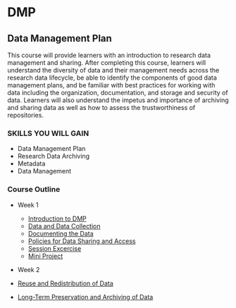 # DMP
## Data Management Plan

This course will provide learners with an introduction to research data management and sharing. After completing this course, learners will understand the diversity of data and their management needs across the research data lifecycle, be able to identify the components of good data management plans, and be familiar with best practices for working with data including the organization, documentation, and storage and security of data. Learners will also understand the impetus and importance of archiving and sharing data as well as how to assess the trustworthiness of repositories. 

### SKILLS YOU WILL GAIN
* Data Management Plan
* Research Data Archiving
* Metadata
* Data Management

### Course Outline
* Week 1
  * [Introduction to DMP](https://github.com/Abdel-Razzak/DMP/blob/master/Introduction%20to%20Data%20Management%20Plans.pdf)
  * [Data and Data Collection](https://github.com/Abdel-Razzak/DMP/blob/master/Part%201_%20Data%20and%20Data%20Collection.pdf)
  * [Documenting the Data](https://github.com/Abdel-Razzak/DMP/blob/master/Part%202_%20Documenting%20the%20Data.pdf)
  * [Policies for Data Sharing and Access](https://github.com/Abdel-Razzak/DMP/blob/master/Part%203_%20Policies%20for%20Data%20Sharing%20and%20Access.pdf)
  * [Session Excercise](https://github.com/Abdel-Razzak/DMP/blob/master/Practice%20Peer.docx)
  * [Mini Project]()
 
 * Week 2
  * [Reuse and Redistribution of Data]()
  * [Long-Term Preservation and Archiving of Data]()

